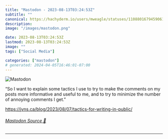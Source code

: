 ```yaml
---
title: "Mastodon - 2023-08-13T03:24:53Z"
subtitle: ""
canonical: https://hachyderm.io/users/mweagle/statuses/110880167945906174
description:
image: "/images/mastodon.png"

date: 2023-08-13T03:24:53Z
lastmod: 2023-08-13T03:24:53Z
image: ""
tags: ["Social Media"]

categories: ["mastodon"]
# generated: 2024-04-05T16:46:01-07:00
---
```

![Mastodon](/images/mastodon.png)

<p>“So I want to explain some tactics I use to try to make the comments on my posts more informative and useful to me, and to try to minimize the number of annoying comments I get.”</p><p><a href="https://jvns.ca/blog/2023/08/07/tactics-for-writing-in-public/" target="_blank" rel="nofollow noopener noreferrer" translate="no"><span class="invisible">https://</span><span class="ellipsis">jvns.ca/blog/2023/08/07/tactic</span><span class="invisible">s-for-writing-in-public/</span></a></p>


###### [Mastodon Source 🐘](https://hachyderm.io/@mweagle/110880167945906174)

___
